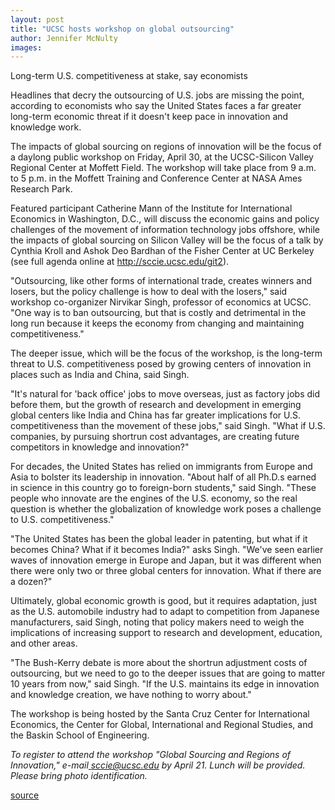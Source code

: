 ```yaml
---
layout: post
title: "UCSC hosts workshop on global outsourcing"
author: Jennifer McNulty
images:
---
```


Long-term U.S. competitiveness at stake, say economists

Headlines that decry the outsourcing of U.S. jobs are missing the point, according to economists who say the United States faces a far greater long-term economic threat if it doesn't keep pace in innovation and knowledge work.

The impacts of global sourcing on regions of innovation will be the focus of a daylong public workshop on Friday, April 30, at the UCSC-Silicon Valley Regional Center at Moffett Field. The workshop will take place from 9 a.m. to 5 p.m. in the Moffett Training and Conference Center at NASA Ames Research Park.   

Featured participant Catherine Mann of the Institute for International Economics in Washington, D.C., will discuss the economic gains and policy challenges of the movement of information technology jobs offshore, while the impacts of global sourcing on Silicon Valley will be the focus of a talk by Cynthia Kroll and Ashok Deo Bardhan of the Fisher Center at UC Berkeley (see full agenda online at <http://sccie.ucsc.edu/git2>).  

"Outsourcing, like other forms of international trade, creates winners and losers, but the policy challenge is how to deal with the losers," said workshop co-organizer Nirvikar Singh, professor of economics at UCSC. "One way is to ban outsourcing, but that is costly and detrimental in the long run because it keeps the economy from changing and maintaining competitiveness."  

The deeper issue, which will be the focus of the workshop, is the long-term threat to U.S. competitiveness posed by growing centers of innovation in places such as India and China, said Singh.  

"It's natural for 'back office' jobs to move overseas, just as factory jobs did before them, but the growth of research and development in emerging global centers like India and China has far greater implications for U.S. competitiveness than the movement of these jobs," said Singh. "What if U.S. companies, by pursuing shortrun cost advantages, are creating future competitors in knowledge and innovation?"   

For decades, the United States has relied on immigrants from Europe and Asia to bolster its leadership in innovation. "About half of all Ph.D.s earned in science in this country go to foreign-born students," said Singh. "These people who innovate are the engines of the U.S. economy, so the real question is whether the globalization of knowledge work poses a challenge to U.S. competitiveness."  

"The United States has been the global leader in patenting, but what if it becomes China? What if it becomes India?" asks Singh. "We've seen earlier waves of innovation emerge in Europe and Japan, but it was different when there were only two or three global centers for innovation. What if there are a dozen?"  

Ultimately, global economic growth is good, but it requires adaptation, just as the U.S. automobile industry had to adapt to competition from Japanese manufacturers, said Singh, noting that policy makers need to weigh the implications of increasing support to research and development, education, and other areas.   

"The Bush-Kerry debate is more about the shortrun adjustment costs of outsourcing, but we need to go to the deeper issues that are going to matter 10 years from now," said Singh. "If the U.S. maintains its edge in innovation and knowledge creation, we have nothing to worry about."  

The workshop is being hosted by the Santa Cruz Center for International Economics, the Center for Global, International and Regional Studies, and the Baskin School of Engineering.   
  
_To register to attend the workshop "Global Sourcing and Regions of Innovation," e-mail[ sccie@ucsc.edu][1] by April 21. Lunch will be provided. Please bring photo identification._  

[1]: mailto:sccie@ucsc.edu

[source](http://www1.ucsc.edu/currents/03-04/04-19/outsourcing.html "Permalink to outsourcing")
